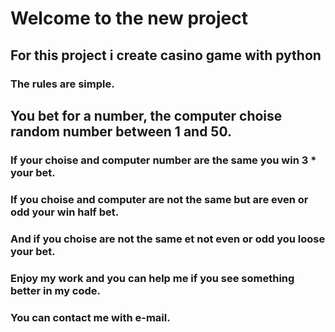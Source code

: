 # Welcome to the new project

## For this project i create casino game with python

### The rules are simple.
## You bet for a number, the computer choise random number between 1 and 50.
### If your choise and computer number are the same you win 3 * your bet.
### If you choise and computer are not the same but are even or odd  your win half bet.
### And if you choise are not the same et not even or odd you loose your bet.
### Enjoy my work and you can help me if you see something better in my code.
### You can contact me with e-mail.
